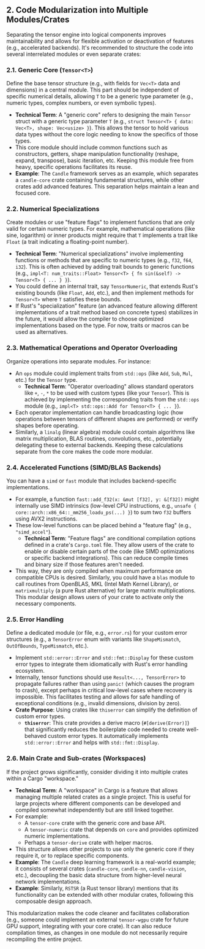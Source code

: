 ## 2. Code Modularization into Multiple Modules/Crates

Separating the tensor engine into logical components improves maintainability and allows for flexible activation or deactivation of features (e.g., accelerated backends). It's recommended to structure the code into several interrelated modules or even separate crates:

### 2.1. Generic Core (`Tensor<T>`)
Define the base tensor structure (e.g., with fields for `Vec<T>` data and dimensions) in a central module. This part should be independent of specific numerical details, allowing `T` to be a generic type parameter (e.g., numeric types, complex numbers, or even symbolic types).
*   **Technical Term**: A "generic core" refers to designing the main `Tensor` struct with a generic type parameter `T` (e.g., `struct Tensor<T> { data: Vec<T>, shape: Vec<usize> }`). This allows the tensor to hold various data types without the core logic needing to know the specifics of those types.
*   This core module should include common functions such as constructors, getters, shape manipulation functionality (reshape, expand, transpose), basic iteration, etc. Keeping this module free from heavy, specific operations facilitates its reuse.
*   **Example**: The `Candle` framework serves as an example, which separates a `candle-core` crate containing fundamental structures, while other crates add advanced features. This separation helps maintain a lean and focused core.

### 2.2. Numerical Specializations
Create modules or use "feature flags" to implement functions that are only valid for certain numeric types. For example, mathematical operations (like sine, logarithm) or inner products might require that `T` implements a trait like `Float` (a trait indicating a floating-point number).
*   **Technical Term**: "Numerical specializations" involve implementing functions or methods that are specific to numeric types (e.g., `f32`, `f64`, `i32`). This is often achieved by adding trait bounds to generic functions (e.g., `impl<T: num_traits::Float> Tensor<T> { fn sin(&self) -> Tensor<T> { ... } }`).
*   You could define an internal trait, say `TensorNumeric`, that extends Rust's existing bounds (like `Float`, `Add`, etc.), and then implement methods for `Tensor<T>` where `T` satisfies these bounds.
*   If Rust's "specialization" feature (an advanced feature allowing different implementations of a trait method based on concrete types) stabilizes in the future, it would allow the compiler to choose optimized implementations based on the type. For now, traits or macros can be used as alternatives.

### 2.3. Mathematical Operations and Operator Overloading
Organize operations into separate modules. For instance:
*   An `ops` module could implement traits from `std::ops` (like `Add`, `Sub`, `Mul`, etc.) for the `Tensor` type.
    *   **Technical Term**: "Operator overloading" allows standard operators like `+`, `-`, `*` to be used with custom types (like your `Tensor`). This is achieved by implementing the corresponding traits from the `std::ops` module (e.g., `impl<T> std::ops::Add for Tensor<T> { ... }`).
*   Each operator implementation can handle broadcasting logic (how operations between tensors of different shapes are performed) or verify shapes before operating.
*   Similarly, a `linalg` (linear algebra) module could contain algorithms like matrix multiplication, BLAS routines, convolutions, etc., potentially delegating these to external backends. Keeping these calculations separate from the core makes the code more modular.

### 2.4. Accelerated Functions (SIMD/BLAS Backends)
You can have a `simd` or `fast` module that includes backend-specific implementations.
*   For example, a function `fast::add_f32(x: &mut [f32], y: &[f32])` might internally use SIMD intrinsics (low-level CPU instructions, e.g., `unsafe { core::arch::x86_64::_mm256_loadu_ps(...) }`) to sum two `f32` buffers using AVX2 instructions.
*   These low-level functions can be placed behind a "feature flag" (e.g., `"simd_accel"`).
    *   **Technical Term**: "Feature flags" are conditional compilation options defined in a crate's `Cargo.toml` file. They allow users of the crate to enable or disable certain parts of the code (like SIMD optimizations or specific backend integrations). This can reduce compile times and binary size if those features aren't needed.
*   This way, they are only compiled when maximum performance on compatible CPUs is desired. Similarly, you could have a `blas` module to call routines from OpenBLAS, MKL (Intel Math Kernel Library), or `matrixmultiply` (a pure Rust alternative) for large matrix multiplications. This modular design allows users of your crate to activate only the necessary components.

### 2.5. Error Handling
Define a dedicated module (or file, e.g., `error.rs`) for your custom error structures (e.g., a `TensorError` enum with variants like `ShapeMismatch`, `OutOfBounds`, `TypeMismatch`, etc.).
*   Implement `std::error::Error` and `std::fmt::Display` for these custom error types to integrate them idiomatically with Rust's error handling ecosystem.
*   Internally, tensor functions should use `Result<..., TensorError>` to propagate failures rather than using `panic!` (which causes the program to crash), except perhaps in critical low-level cases where recovery is impossible. This facilitates testing and allows for safe handling of exceptional conditions (e.g., invalid dimensions, division by zero).
*   **Crate Purpose**: Using crates like `thiserror` can simplify the definition of custom error types.
    *   **`thiserror`**: This crate provides a derive macro (`#[derive(Error)]`) that significantly reduces the boilerplate code needed to create well-behaved custom error types. It automatically implements `std::error::Error` and helps with `std::fmt::Display`.

### 2.6. Main Crate and Sub-crates (Workspaces)
If the project grows significantly, consider dividing it into multiple crates within a Cargo "workspace."
*   **Technical Term**: A "workspace" in Cargo is a feature that allows managing multiple related crates as a single project. This is useful for large projects where different components can be developed and compiled somewhat independently but are still linked together.
*   For example:
    *   A `tensor-core` crate with the generic core and base API.
    *   A `tensor-numeric` crate that depends on `core` and provides optimized numeric implementations.
    *   Perhaps a `tensor-derive` crate with helper macros.
*   This structure allows other projects to use only the generic core if they require it, or to replace specific components.
*   **Example**: The `Candle` deep learning framework is a real-world example; it consists of several crates (`candle-core`, `candle-nn`, `candle-vision`, etc.), decoupling the basic data structure from higher-level neural network implementations.
*   **Example**: Similarly, `RSTSR` (a Rust tensor library) mentions that its functionality can be extended with other modular crates, following this composable design approach.

This modularization makes the code cleaner and facilitates collaboration (e.g., someone could implement an external `tensor-wgpu` crate for future GPU support, integrating with your core crate). It can also reduce compilation times, as changes in one module do not necessarily require recompiling the entire project.
